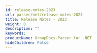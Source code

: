 ```yaml
---
id: release-notes-2023
url: parser/net/release-notes-2023
title: Release Notes - 2023
weight: 0
description: ""
keywords: 
productName: GroupDocs.Parser for .NET
hideChildren: False
---
```

